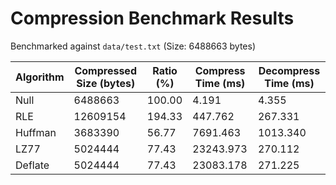 # Compression Benchmark Results

Benchmarked against `data/test.txt` (Size: 6488663 bytes)

| Algorithm | Compressed Size (bytes) | Ratio (%) | Compress Time (ms) | Decompress Time (ms) |
|-----------|-------------------------|-----------|--------------------|----------------------|
| Null | 6488663 | 100.00 | 4.191 | 4.355 |
| RLE | 12609154 | 194.33 | 447.762 | 267.331 |
| Huffman | 3683390 | 56.77 | 7691.463 | 1013.340 |
| LZ77 | 5024444 | 77.43 | 23243.973 | 270.112 |
| Deflate | 5024444 | 77.43 | 23083.178 | 271.225 |
